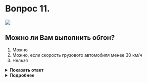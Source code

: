 # Вопрос 11.

![](https://s.drom.ru/i24228/pdd/tickets/2016/1543885219.jpg)

## Можно ли Вам выполнить обгон?

1. Можно
2. Можно, если скорость грузового автомобиля менее 30 км/ч
3. Нельзя

<details>
<summary><b>Показать ответ</b></summary>
Правильный ответ: 3
</details>
<details>
<summary><b>Подробнее</b></summary>
Обгон запрещён, так как видимость ограничена. Подчас возникает естественное желание обогнать «еле плетущееся» транспортное средство. Не поддавайтесь безоглядно таким порывам. Помните! Наиболее опасными являются обгоны при значительно меньшей скорости обгоняемого по сравнению со скоростью встречного транспортного средства.
(Пункт 11.4 ПДД)
Главное условие выполнения обгона - «Путь, необходимый для обгона, никогда не должен превышать половины видимого отрезка пути». Т. е. если Ваш путь обгона составит 200 м, то видимость дороги должна быть не менее 400 м. Строго придерживайтесь этого правила, иначе попадёте в ситуацию - «ловушку» из которой выхода нет.
</details>
